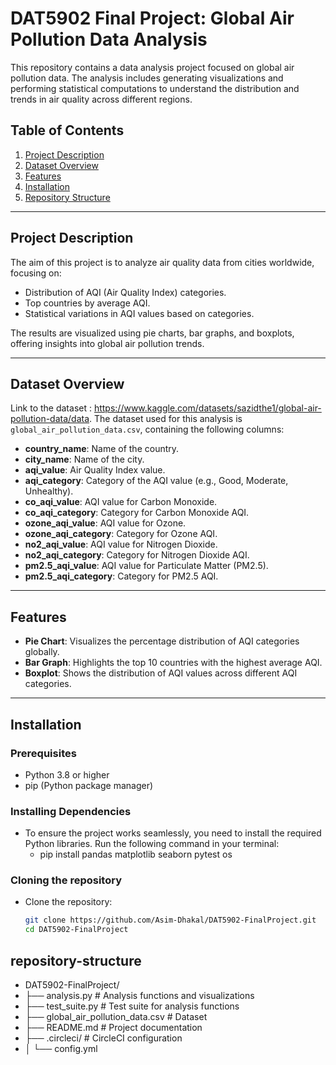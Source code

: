 # DAT5902 Final Project: Global Air Pollution Data Analysis

This repository contains a data analysis project focused on global air pollution data. The analysis includes generating visualizations and performing statistical computations to understand the distribution and trends in air quality across different regions.

## Table of Contents
1. [Project Description](#project-description)
2. [Dataset Overview](#dataset-overview)
3. [Features](#features)
4. [Installation](#installation)
8. [Repository Structure](#repository-structure)

---

## Project Description

The aim of this project is to analyze air quality data from cities worldwide, focusing on:
- Distribution of AQI (Air Quality Index) categories.
- Top countries by average AQI.
- Statistical variations in AQI values based on categories.

The results are visualized using pie charts, bar graphs, and boxplots, offering insights into global air pollution trends.

---

## Dataset Overview
Link to the dataset : https://www.kaggle.com/datasets/sazidthe1/global-air-pollution-data/data. 
The dataset used for this analysis is `global_air_pollution_data.csv`, containing the following columns:

- **country_name**: Name of the country.
- **city_name**: Name of the city.
- **aqi_value**: Air Quality Index value.
- **aqi_category**: Category of the AQI value (e.g., Good, Moderate, Unhealthy).
- **co_aqi_value**: AQI value for Carbon Monoxide.
- **co_aqi_category**: Category for Carbon Monoxide AQI.
- **ozone_aqi_value**: AQI value for Ozone.
- **ozone_aqi_category**: Category for Ozone AQI.
- **no2_aqi_value**: AQI value for Nitrogen Dioxide.
- **no2_aqi_category**: Category for Nitrogen Dioxide AQI.
- **pm2.5_aqi_value**: AQI value for Particulate Matter (PM2.5).
- **pm2.5_aqi_category**: Category for PM2.5 AQI.

---

## Features

- **Pie Chart**: Visualizes the percentage distribution of AQI categories globally.
- **Bar Graph**: Highlights the top 10 countries with the highest average AQI.
- **Boxplot**: Shows the distribution of AQI values across different AQI categories.

---

## Installation

### Prerequisites
- Python 3.8 or higher
- pip (Python package manager)

### Installing Dependencies
- To ensure the project works seamlessly, you need to install the required Python libraries. Run the following command in your terminal:
    - pip install pandas matplotlib seaborn pytest os


### Cloning the repository
- Clone the repository:
   ```bash
   git clone https://github.com/Asim-Dhakal/DAT5902-FinalProject.git
   cd DAT5902-FinalProject


## repository-structure 

- DAT5902-FinalProject/
- ├── analysis.py             # Analysis functions and visualizations
- ├── test_suite.py           # Test suite for analysis functions
- ├── global_air_pollution_data.csv # Dataset
- ├── README.md               # Project documentation
- ├── .circleci/              # CircleCI configuration
- │   └── config.yml
